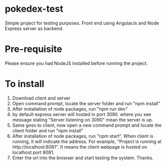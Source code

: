 # pokedex-test
Simple project for testing purposes. Front end using AngularJs and Node Express server as backend. 
# Pre-requisite
Please ensure you had NodeJS installed before running the project.
# To install
1. Download client and server
2. Open command prompt, locate the server folder and run "npm install"
3. After installation of node packages, run "npm run dev"
4. by default express server will hosted in port 3090. where you see message stating "Server listening on 3090" mean the server is up.
5. Same goes to client, now open a new command prompt and locate the client folder and run "npm install"
6. After installation of node packages, run "npm start". When client is running, it will indicate the address.
   For example, "Project is running at http://localhost:8081". It means the client webpage is hosted on localhost port 8081. 
7. Enter the url into the browser and start testing the system. Thanks.
